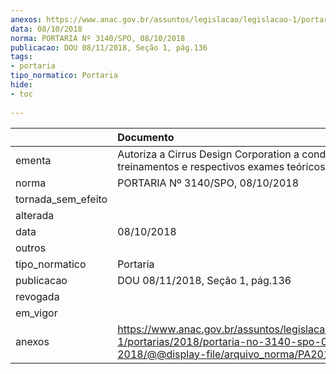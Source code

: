 ```yaml
---
anexos: https://www.anac.gov.br/assuntos/legislacao/legislacao-1/portarias/2018/portaria-no-3140-spo-08-10-2018/@@display-file/arquivo_norma/PA2018-3140.pdf
data: 08/10/2018
norma: PORTARIA Nº 3140/SPO, 08/10/2018
publicacao: DOU 08/11/2018, Seção 1, pág.136
tags:
- portaria
tipo_normatico: Portaria
hide: 
- toc 
 
---
```


|                    | Documento                                                                                                                                            |
|:-------------------|:-----------------------------------------------------------------------------------------------------------------------------------------------------|
| ementa             | Autoriza a Cirrus Design Corporation a conduzir treinamentos e respectivos exames teóricos e práticos.                                               |
| norma              | PORTARIA Nº 3140/SPO, 08/10/2018                                                                                                                     |
| tornada_sem_efeito |                                                                                                                                                      |
| alterada           |                                                                                                                                                      |
| data               | 08/10/2018                                                                                                                                           |
| outros             |                                                                                                                                                      |
| tipo_normatico     | Portaria                                                                                                                                             |
| publicacao         | DOU 08/11/2018, Seção 1, pág.136                                                                                                                     |
| revogada           |                                                                                                                                                      |
| em_vigor           |                                                                                                                                                      |
| anexos             | https://www.anac.gov.br/assuntos/legislacao/legislacao-1/portarias/2018/portaria-no-3140-spo-08-10-2018/@@display-file/arquivo_norma/PA2018-3140.pdf |